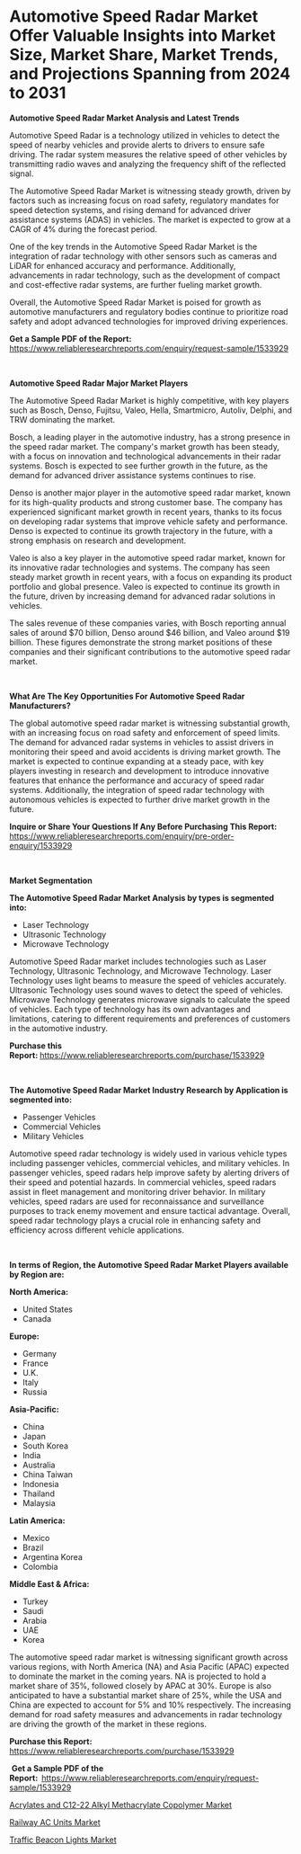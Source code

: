<p><h1>Automotive Speed Radar Market Offer Valuable Insights into Market Size, Market Share, Market Trends, and Projections Spanning from 2024 to 2031</h1></p><p><strong>Automotive Speed Radar Market Analysis and Latest Trends</strong></p>
<p><p>Automotive Speed Radar is a technology utilized in vehicles to detect the speed of nearby vehicles and provide alerts to drivers to ensure safe driving. The radar system measures the relative speed of other vehicles by transmitting radio waves and analyzing the frequency shift of the reflected signal.</p><p>The Automotive Speed Radar Market is witnessing steady growth, driven by factors such as increasing focus on road safety, regulatory mandates for speed detection systems, and rising demand for advanced driver assistance systems (ADAS) in vehicles. The market is expected to grow at a CAGR of 4% during the forecast period.</p><p>One of the key trends in the Automotive Speed Radar Market is the integration of radar technology with other sensors such as cameras and LiDAR for enhanced accuracy and performance. Additionally, advancements in radar technology, such as the development of compact and cost-effective radar systems, are further fueling market growth.</p><p>Overall, the Automotive Speed Radar Market is poised for growth as automotive manufacturers and regulatory bodies continue to prioritize road safety and adopt advanced technologies for improved driving experiences.</p></p>
<p><strong>Get a Sample PDF of the Report:&nbsp;</strong> <a href="https://www.reliableresearchreports.com/enquiry/request-sample/1533929">https://www.reliableresearchreports.com/enquiry/request-sample/1533929</a></p>
<p>&nbsp;</p>
<p><strong>Automotive Speed Radar Major Market Players</strong></p>
<p><p>The Automotive Speed Radar Market is highly competitive, with key players such as Bosch, Denso, Fujitsu, Valeo, Hella, Smartmicro, Autoliv, Delphi, and TRW dominating the market. </p><p>Bosch, a leading player in the automotive industry, has a strong presence in the speed radar market. The company's market growth has been steady, with a focus on innovation and technological advancements in their radar systems. Bosch is expected to see further growth in the future, as the demand for advanced driver assistance systems continues to rise.</p><p>Denso is another major player in the automotive speed radar market, known for its high-quality products and strong customer base. The company has experienced significant market growth in recent years, thanks to its focus on developing radar systems that improve vehicle safety and performance. Denso is expected to continue its growth trajectory in the future, with a strong emphasis on research and development.</p><p>Valeo is also a key player in the automotive speed radar market, known for its innovative radar technologies and systems. The company has seen steady market growth in recent years, with a focus on expanding its product portfolio and global presence. Valeo is expected to continue its growth in the future, driven by increasing demand for advanced radar solutions in vehicles.</p><p>The sales revenue of these companies varies, with Bosch reporting annual sales of around $70 billion, Denso around $46 billion, and Valeo around $19 billion. These figures demonstrate the strong market positions of these companies and their significant contributions to the automotive speed radar market.</p></p>
<p>&nbsp;</p>
<p><strong>What Are The Key Opportunities For Automotive Speed Radar Manufacturers?</strong></p>
<p><p>The global automotive speed radar market is witnessing substantial growth, with an increasing focus on road safety and enforcement of speed limits. The demand for advanced radar systems in vehicles to assist drivers in monitoring their speed and avoid accidents is driving market growth. The market is expected to continue expanding at a steady pace, with key players investing in research and development to introduce innovative features that enhance the performance and accuracy of speed radar systems. Additionally, the integration of speed radar technology with autonomous vehicles is expected to further drive market growth in the future.</p></p>
<p><strong>Inquire or Share Your Questions If Any Before Purchasing This Report:</strong> <a href="https://www.reliableresearchreports.com/enquiry/pre-order-enquiry/1533929">https://www.reliableresearchreports.com/enquiry/pre-order-enquiry/1533929</a></p>
<p>&nbsp;</p>
<p><strong>Market Segmentation</strong></p>
<p><strong>The Automotive Speed Radar Market Analysis by types is segmented into:</strong></p>
<p><ul><li>Laser Technology</li><li>Ultrasonic Technology</li><li>Microwave Technology</li></ul></p>
<p><p>Automotive Speed Radar market includes technologies such as Laser Technology, Ultrasonic Technology, and Microwave Technology. Laser Technology uses light beams to measure the speed of vehicles accurately. Ultrasonic Technology uses sound waves to detect the speed of vehicles. Microwave Technology generates microwave signals to calculate the speed of vehicles. Each type of technology has its own advantages and limitations, catering to different requirements and preferences of customers in the automotive industry.</p></p>
<p><strong>Purchase this Report:&nbsp;</strong><a href="https://www.reliableresearchreports.com/purchase/1533929">https://www.reliableresearchreports.com/purchase/1533929</a></p>
<p>&nbsp;</p>
<p><strong>The Automotive Speed Radar Market Industry Research by Application is segmented into:</strong></p>
<p><ul><li>Passenger Vehicles</li><li>Commercial Vehicles</li><li>Military Vehicles</li></ul></p>
<p><p>Automotive speed radar technology is widely used in various vehicle types including passenger vehicles, commercial vehicles, and military vehicles. In passenger vehicles, speed radars help improve safety by alerting drivers of their speed and potential hazards. In commercial vehicles, speed radars assist in fleet management and monitoring driver behavior. In military vehicles, speed radars are used for reconnaissance and surveillance purposes to track enemy movement and ensure tactical advantage. Overall, speed radar technology plays a crucial role in enhancing safety and efficiency across different vehicle applications.</p></p>
<p>&nbsp;</p>
<p><strong>In terms of Region, the Automotive Speed Radar Market Players available by Region are:</strong></p>
<p>
    <p> <strong> North America: </strong>
        <ul>
            <li>United States</li>
            <li>Canada</li>
        </ul>
        </p> 
    <p> <strong> Europe: </strong>
        <ul>
            <li>Germany</li>
            <li>France</li>
            <li>U.K.</li>
            <li>Italy</li>
            <li>Russia</li>
        </ul>
        </p> 
    <p> <strong> Asia-Pacific: </strong>
        <ul>
            <li>China</li>
            <li>Japan</li>
            <li>South Korea</li>
            <li>India</li>
            <li>Australia</li>
            <li>China Taiwan</li>
            <li>Indonesia</li>
            <li>Thailand</li>
            <li>Malaysia</li>
        </ul>
        </p> 
    <p> <strong> Latin America: </strong>
        <ul>
            <li>Mexico</li>
            <li>Brazil</li>
            <li>Argentina Korea</li>
            <li>Colombia</li>
        </ul>
        </p> 
    <p> <strong> Middle East & Africa: </strong>
        <ul>
            <li>Turkey</li>
            <li>Saudi</li>
            <li>Arabia</li>
            <li>UAE</li>
            <li>Korea</li>
        </ul>
    </p>
    </p>
<p><p>The automotive speed radar market is witnessing significant growth across various regions, with North America (NA) and Asia Pacific (APAC) expected to dominate the market in the coming years. NA is projected to hold a market share of 35%, followed closely by APAC at 30%. Europe is also anticipated to have a substantial market share of 25%, while the USA and China are expected to account for 5% and 10% respectively. The increasing demand for road safety measures and advancements in radar technology are driving the growth of the market in these regions.</p></p>
<p><strong>Purchase this Report: </strong><a href="https://www.reliableresearchreports.com/purchase/1533929">https://www.reliableresearchreports.com/purchase/1533929</a></p>
<p>&nbsp;<strong>Get a Sample PDF of the Report:&nbsp;&nbsp;</strong><a href="https://www.reliableresearchreports.com/enquiry/request-sample/1533929">https://www.reliableresearchreports.com/enquiry/request-sample/1533929</a></p>
<p><strong></strong></p>
<p><p><a href="https://view.publitas.com/reportprime-1/acrylates-and-c12-22-alkyl-methacrylate-copolymer-market-provides-detailed-segmentation-of-this-market-based-on-type-application-and-region-and-forecast-for-the-period-from-2023-2030/">Acrylates and ​C12-22 Alkyl Methacrylate Copolymer Market</a></p><p><a href="https://github.com/seekum/Market-Research-Report-List-1/blob/main/railway-ac-units-market.md">Railway AC Units Market</a></p><p><a href="https://github.com/nancykennedykellievqfqt2/Market-Research-Report-List-1/blob/main/traffic-beacon-lights-market.md">Traffic Beacon Lights Market</a></p></p>
